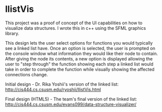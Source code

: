 # llistVis
This project was a proof of concept of the UI capabilities on how to visualize data structures. I wrote this in c++ using the SFML graphics library.

This design lets the user select options for functions you would typically see a linked list have.
Once an option is selected, the user is prompted on the console window what information they would like their node to contain.
After giving the node its contents, a new option is displayed allowing the user to "step through" the function showing each step a linked list would take in order to complete the function while visually showing the affected connections change.

Initial design - Dr. Rika Yoshii's version of the linked list:
http://cis444.cs.csusm.edu/ryoshii/llistVis.html

Final design (HTML5) - The team's final version of the linked list:
http://cis444.cs.csusm.edu/evans099/data-structure-visualizer/
